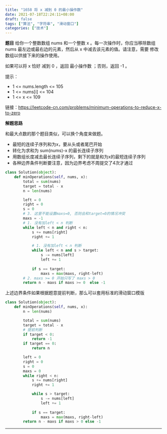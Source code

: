 ```yaml
---
title: "1658 将 x 减到 0 的最小操作数"
date: 2021-07-18T22:24:11+08:00
draft: false
tags: ["算法", "字符串", "滑动窗口"]
categories: ["技术"]
---
```

**题目**
给你一个整数数组 nums 和一个整数 x 。每一次操作时，你应当移除数组 nums 最左边或最右边的元素，然后从 x 中减去该元素的值。请注意，需要 修改 数组以供接下来的操作使用。

如果可以将 x 恰好 减到 0 ，返回 最小操作数 ；否则，返回 -1 。

提示：

* 1 <= nums.length <= 105
* 1 <= nums[i] <= 104
* 1 <= x <= 109

链接：https://leetcode-cn.com/problems/minimum-operations-to-reduce-x-to-zero

**解题思路** 

和最大点数的那个题目类似，可以换个角度来做题。

* 最短的连续子序列和为x，要从头或者尾巴开始
* 转化为求和为 sum(nums)-x 的最长连续子序列
* 用数组长度减去最长连续子序列，剩下的就是和为x的最短连续子序列
* 各种边界条件判断要注意，因为边界考虑不周提交了4次才通过

```python
class Solution(object):
    def minOperations(self, nums, x):
        total = sum(nums)
        target = total - x
        n = len(nums)

        left = 0
        right = 0
        s = 0
        # 3. 这里不能设置maxs=0, 否则会和target=0的情况冲突
        maxs = -1
        # 1. 没有加left < n 判断
        while left < n and right < n:
            s += nums[right]
            right += 1

            # 1. 没有加left < n 判断
            while left < n and s > target:
                s -= nums[left]
                left += 1
            
            if s == target:
                maxs = max(maxs, right-left)
        # 2. maxs >= 0 开始只写了 maxs > 0
        return n - maxs if maxs >= 0  else -1
```

上述边界条件如果根据题意提前判断，那么可以套用标准的滑动窗口模版

```python
class Solution(object):
    def minOperations(self, nums, x):
        n = len(nums)

        total = sum(nums)
        target = total - x
        # 提前判断
        if target < 0:
            return -1
        if target == 0:
            return n

        left = 0
        right = 0
        s = 0
        maxs = 0
        while right < n:
            s += nums[right]
            right += 1

            while s > target:
                s -= nums[left]
                left += 1
            
            if s == target:
                maxs = max(maxs, right-left)
        return n - maxs if maxs > 0 else -1
```

----

